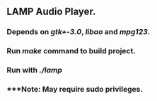 ## LAMP Audio Player.

### Depends on *gtk+-3.0*, *libao* and *mpg123*.

### Run *make* command to build project.

### Run with *./lamp*

### ***Note: May require sudo privileges.